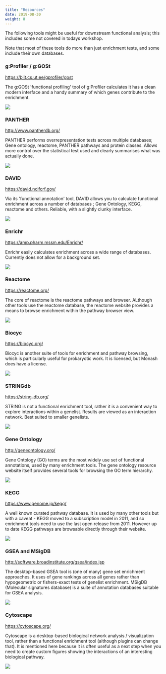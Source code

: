 ```yaml
---
title: "Resources"
date: 2019-08-30
weight: 8
---
```


The following tools might be useful for downstream functional analysis; this includes some not covered in todays workshop. 


<!-- https://monashbioinformaticsplatform.github.io/enrichment_analysis_workshop/img/shsy5ydiff.png) 
http://localhost:1313/enrichment_analysis_workshop/img/david.png
--> 

Note that most of these tools do more than just enrichment tests, and some include their own databases. 

### g:Profiler / g:GOSt

https://biit.cs.ut.ee/gprofiler/gost

The g:GOSt 'functional profiling' tool of g:Profiler calculates 
It has a clean modern interface and a handy summary of which genes contribute to the enrichment. 

![](https://monashbioinformaticsplatform.github.io/enrichment_analysis_workshop/img/gprofiler.png)

### PANTHER 

http://www.pantherdb.org/

PANTHER performs overrepresentation tests across multiple databases; Gene ontology, reactome, PANTHER pathways and protein classes. Allows more control over the statistical test used and clearly summarises what was actually done.

![](https://monashbioinformaticsplatform.github.io/enrichment_analysis_workshop/img/panther.png)

### DAVID 

https://david.ncifcrf.gov/

Via its 'functional annotation' tool, DAVID allows you to calculate functional enrichment across a number of databases ; Gene Ontology, KEGG, reactome and others. Reliable, with a slightly clunky interface.

![](https://monashbioinformaticsplatform.github.io/enrichment_analysis_workshop/img/david.png)

### Enrichr

https://amp.pharm.mssm.edu/Enrichr/

Enrichr easily calculates enrichment across a wide range of databases. Currently does not allow for a background set. 

![](https://monashbioinformaticsplatform.github.io/enrichment_analysis_workshop/img/enrichr.png)



### Reactome

https://reactome.org/

The core of reactome is the reactome pathways and browser. ALthough other tools use the reactome database, the reactome website provides a means to browse enrichment within the pathway browser view.

![](https://monashbioinformaticsplatform.github.io/enrichment_analysis_workshop/img/reactome.png)



### Biocyc

https://biocyc.org/

Biocyc is another suite of tools for enrichment and pathway browsing, which is particularly useful for prokaryotic work. It is licensed, but Monash does have a license.

![](https://monashbioinformaticsplatform.github.io/enrichment_analysis_workshop/img/biocyc.png)



### STRINGdb

https://string-db.org/

STRING is not a functional enrichment tool, rather it is a convenient way to explore interactions within a genelist. Results are viewed as an interaction network. Best suited to smaller genelists.

![](https://monashbioinformaticsplatform.github.io/enrichment_analysis_workshop/img/string.png)


### Gene Ontology

http://geneontology.org/

Gene Ontology (GO) terms are the most widely use set of functional annotations, used by many enrichment tools. The gene ontology resource website itself provides several tools for browsing the GO term hierarchy.

![](https://monashbioinformaticsplatform.github.io/enrichment_analysis_workshop/img/go.png)

### KEGG

https://www.genome.jp/kegg/

A well known curated pathway database. It is used by many other tools but with a caveat - KEGG moved to a subscription model in 2011, and so enrichment tools need to use the last open release from 2011. However up to date KEGG pathways are browsable directly through their website. 

![](https://monashbioinformaticsplatform.github.io/enrichment_analysis_workshop/img/kegg.png)


### GSEA and MSigDB

http://software.broadinstitute.org/gsea/index.jsp

The desktop-based GSEA tool is (one of many) gene set enrichment approaches. It uses of gene rankings across all genes rather than hypogeometric or fishers-exact tests of genelist enrichment.  MSigDB (Molecular signatures database) is a suite of annotation databases suitable for GSEA analysis.

![](https://monashbioinformaticsplatform.github.io/enrichment_analysis_workshop/img/gsea.png)

### Cytoscape

https://cytoscape.org/

Cytoscape is a desktop-based biological network analysis / visualization tool, rather than a functional enrichment tool (although plugins can change that). It is mentioned here because it is often useful as a next step when you need to create custom figures showing the interactions of an interesting biological pathway. 

![](https://monashbioinformaticsplatform.github.io/enrichment_analysis_workshop/img/cytoscape.png)

